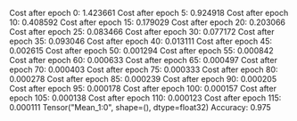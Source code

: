 Cost after epoch 0: 1.423661
Cost after epoch 5: 0.924918
Cost after epoch 10: 0.408592
Cost after epoch 15: 0.179029
Cost after epoch 20: 0.203066
Cost after epoch 25: 0.083466
Cost after epoch 30: 0.077172
Cost after epoch 35: 0.093046
Cost after epoch 40: 0.013111
Cost after epoch 45: 0.002615
Cost after epoch 50: 0.001294
Cost after epoch 55: 0.000842
Cost after epoch 60: 0.000633
Cost after epoch 65: 0.000497
Cost after epoch 70: 0.000403
Cost after epoch 75: 0.000333
Cost after epoch 80: 0.000278
Cost after epoch 85: 0.000239
Cost after epoch 90: 0.000205
Cost after epoch 95: 0.000178
Cost after epoch 100: 0.000157
Cost after epoch 105: 0.000138
Cost after epoch 110: 0.000123
Cost after epoch 115: 0.000111
Tensor("Mean_1:0", shape=(), dtype=float32)
Accuracy: 0.975
